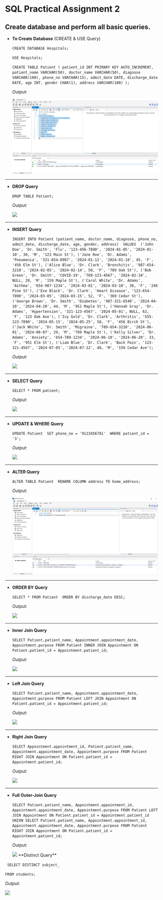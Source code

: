 # SQL Practical Assignment 2

## Create database and perform all basic queries.

- **To Create Database** (CREATE & USE Query)

  `CREATE DATABASE Hospitals;`
  
  `USE Hospitals;`
  
  `CREATE TABLE Patient (
    patient_id INT PRIMARY KEY AUTO_INCREMENT,
    patient_name VARCHAR(50),
    doctor_name VARCHAR(50),
    diagnose VARCHAR(100),
    phone_no VARCHAR(15),
    admit_date DATE,
    discharge_date DATE,
    age INT,
    gender CHAR(1),
    address VARCHAR(100)
);`
  
  
  *Output:*

  <img src="sql git/create and use database and tables - Copy.png">

---

- **DROP Query**

  `DROP TABLE Patient;`
  
  *Output:*
  
  <img src="drop table.png">

---
  
- **INSERT Query**

  `INSERT INTO Patient (patient_name, doctor_name, diagnose, phone_no, admit_date, discharge_date, age, gender, address) 
VALUES 
('John Doe', 'Dr. Smith', 'Flu', '123-456-7890', '2024-01-05', '2024-01-10', 30, 'M', '123 Main St'),
('Jane Roe', 'Dr. Adams', 'Pneumonia', '321-654-0987', '2024-01-12', '2024-01-18', 45, 'F', '456 Elm St'),
('Alice Blue', 'Dr. Clark', 'Bronchitis', '987-654-3210', '2024-02-05', '2024-02-14', 50, 'F', '789 Oak St'),
('Bob Green', 'Dr. Smith', 'COVID-19', '789-123-4567', '2024-02-10', NULL, 28, 'M', '159 Maple St'),
('Carol White', 'Dr. Adams', 'Asthma', '654-987-1234', '2024-03-01', '2024-03-10', 36, 'F', '246 Pine St'),
('Eve Black', 'Dr. Clark', 'Heart Disease', '123-654-7890', '2024-03-05', '2024-03-15', 52, 'F', '369 Cedar St'),
('George Brown', 'Dr. Smith', 'Diabetes', '987-321-6540', '2024-04-10', '2024-04-20', 44, 'M', '951 Maple St'),
('Hannah Gray', 'Dr. Adams', 'Hypertension', '321-123-4567', '2024-05-01', NULL, 62, 'F', '123 Oak Ave'),
('Ivy Gold', 'Dr. Clark', 'Arthritis', '555-123-7890', '2024-05-15', '2024-05-25', 58, 'F', '456 Birch St'),
('Jack White', 'Dr. Smith', 'Migraine', '789-654-3210', '2024-06-01', '2024-06-07', 29, 'M', '789 Maple St'),
('Kelly Silver', 'Dr. Adams', 'Anxiety', '654-789-1234', '2024-06-10', '2024-06-20', 33, 'F', '951 Elm St'),
('Liam Blue', 'Dr. Clark', 'Back Pain', '123-321-4567', '2024-07-05', '2024-07-12', 40, 'M', '159 Cedar Ave');`
  
  
  
  *Output:*
  
  <img src="insert into table.png">

---

- **SELECT Query**

  `SELECT * FROM patient;`
  
  *Output:*
  
  <img src="select query.png">

---

- **UPDATE & WHERE Query**

  `UPDATE Patient 
SET phone_no = '9123456781' 
WHERE patient_id = '3';`
  
  *Output:*
  
  <img src="update and where query.png">

---

- **ALTER Query**

  `ALTER TABLE Patient 
RENAME COLUMN address TO home_address;`
  
  *Output:*
  
  <img src="sql git/Screenshot 2024-11-08 095512.png">

---

- **ORDER BY Query**

  `SELECT * FROM Patient 
ORDER BY discharge_date DESC;`
  
  *Output:*
  
  <img src="order by query.png">

---

- **Inner Join Query**

  `SELECT Patient.patient_name, Appointment.appointment_date, Appointment.purpose
FROM Patient
INNER JOIN Appointment ON Patient.patient_id = Appointment.patient_id;`  
  
  *Output:*
  
  <img src="inner join.png">
---

- **Left Join Query**

  `SELECT Patient.patient_name, Appointment.appointment_date, Appointment.purpose
FROM Patient
LEFT JOIN Appointment ON Patient.patient_id = Appointment.patient_id;`
  
  *Output:*
  
  <img src="left join.png">

---

- **Right Join Query**

  `SELECT Appointment.appointment_id, Patient.patient_name, Appointment.appointment_date, Appointment.purpose
FROM Patient
RIGHT JOIN Appointment ON Patient.patient_id = Appointment.patient_id;`

  *Output:*
  
  <img src="right join.png">

---

- **Full Outer-Join Query**

  `SELECT Patient.patient_name, Appointment.appointment_id, Appointment.appointment_date, Appointment.purpose
FROM Patient
LEFT JOIN Appointment ON Patient.patient_id = Appointment.patient_id
UNION
SELECT Patient.patient_name, Appointment.appointment_id, Appointment.appointment_date, Appointment.purpose
FROM Patient
RIGHT JOIN Appointment ON Patient.patient_id = Appointment.patient_id;`
 
  
  *Output:*
  
  <img src="outer join.png">
  **Distinct Query**

 ` SELECT DISTINCT subject_`

 `FROM students;`


  *Output:*
  
  <img src="distinct.png">
